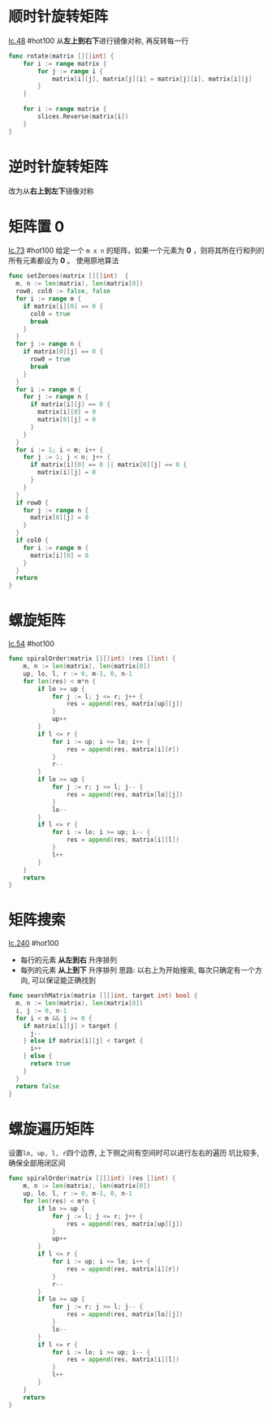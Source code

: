 # 顺时针旋转矩阵
[lc.48](https://leetcode.cn/problems/rotate-image/description/?envType=study-plan-v2&envId=top-100-liked)
#hot100
从**左上到右下**进行镜像对称, 再反转每一行
```go
func rotate(matrix [][]int) {
	for i := range matrix {
		for j := range i {
			matrix[i][j], matrix[j][i] = matrix[j][i], matrix[i][j]
		}
	}
	
	for i := range matrix {
		slices.Reverse(matrix[i])
	}
}
```

# 逆时针旋转矩阵
改为从**右上到左下**镜像对称

# 矩阵置 0
[lc.73](https://leetcode.cn/problems/set-matrix-zeroes/description/?envType=study-plan-v2&envId=top-100-liked)
#hot100
给定一个 `m x n` 的矩阵，如果一个元素为 **0** ，则将其所在行和列的所有元素都设为 **0** 。  使用原地算法
```go
func setZeroes(matrix [][]int)  {
  m, n := len(matrix), len(matrix[0])
  row0, col0 := false, false
  for i := range m {
    if matrix[i][0] == 0 {
      col0 = true
      break
    }
  }
  for j := range n {
    if matrix[0][j] == 0 {
      row0 = true
      break
    }
  }
  for i := range m {
    for j := range n {
      if matrix[i][j] == 0 {
        matrix[i][0] = 0
        matrix[0][j] = 0
      }
    }
  }
  for i := 1; i < m; i++ {
    for j := 1; j < n; j++ {
      if matrix[i][0] == 0 || matrix[0][j] == 0 {
        matrix[i][j] = 0
      }
    }
  }
  if row0 {
    for j := range n {
      matrix[0][j] = 0
    }
  }
  if col0 {
    for i := range m {
      matrix[i][0] = 0
    }
  }
  return
}
```
# 螺旋矩阵
[lc.54](https://leetcode.cn/problems/spiral-matrix/description/?envType=study-plan-v2&envId=top-100-liked)
#hot100
```go
func spiralOrder(matrix [][]int) (res []int) {
	m, n := len(matrix), len(matrix[0])
	up, lo, l, r := 0, m-1, 0, n-1
	for len(res) < m*n {
		if lo >= up {
			for j := l; j <= r; j++ {
				res = append(res, matrix[up][j])
			}
			up++
		}
		if l <= r {
			for i := up; i <= lo; i++ {
				res = append(res, matrix[i][r])
			}
			r--
		}
		if lo >= up {
			for j := r; j >= l; j-- {
				res = append(res, matrix[lo][j])
			}
			lo--
		}
		if l <= r {
			for i := lo; i >= up; i-- {
				res = append(res, matrix[i][l])
			}
			l++
		}
	}
	return
}
```
# 矩阵搜索
[lc.240](https://leetcode.cn/problems/search-a-2d-matrix-ii/?envType=study-plan-v2&envId=top-100-liked)
#hot100
- 每行的元素 **从左到右** 升序排列
- 每列的元素 **从上到下** 升序排列
思路: 以右上为开始搜索, 每次只确定有一个方向, 可以保证能正确找到
```go
func searchMatrix(matrix [][]int, target int) bool {
  m, n := len(matrix), len(matrix[0])
  i, j := 0, n-1
  for i < m && j >= 0 {
    if matrix[i][j] > target {
      j--
    } else if matrix[i][j] < target {
      i++
    } else {
      return true
    }
  }
  return false
}
```
# 螺旋遍历矩阵
设置`lo, up, l, r`四个边界, 上下侧之间有空间时可以进行左右的遍历
坑比较多, 确保全部用闭区间
```go
func spiralOrder(matrix [][]int) (res []int) {
	m, n := len(matrix), len(matrix[0])
	up, lo, l, r := 0, m-1, 0, n-1
	for len(res) < m*n {
		if lo >= up {
			for j := l; j <= r; j++ {
				res = append(res, matrix[up][j])
			}
			up++
		}
		if l <= r {
			for i := up; i <= lo; i++ {
				res = append(res, matrix[i][r])
			}
			r--
		}
		if lo >= up {
			for j := r; j >= l; j-- {
				res = append(res, matrix[lo][j])
			}
			lo--
		}
		if l <= r {
			for i := lo; i >= up; i-- {
				res = append(res, matrix[i][l])
			}
			l++
		}
	}
	return
}

```